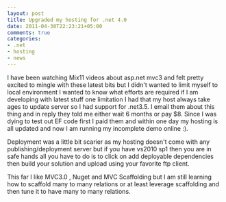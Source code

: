 ```yaml
---
layout: post
title: Upgraded my hosting for .net 4.0
date: 2011-04-30T22:23:21+05:00
comments: true
categories:
- .net
- hosting
- news
---
```


I have been watching Mix11 videos about asp.net mvc3 and felt pretty excited to mingle with these latest bits but I didn't wanted to limit myself to local environment I wanted to know what efforts are required if I am developing with latest stuff one limitation I had that my host always take ages to update server so I had support for .net3.5. I email them about this thing and in reply they told me either wait 6 months or pay $8. Since I was dying to test out EF code first I paid them and within one day my hosting is all updated and now I am running my incomplete demo online :).

Deployment was a little bit scarier as my hosting doesn't come with any publishing/deployment server but if you have vs2010 sp1 then you are in safe hands all you have to do is to click on add deployable dependencies then build your solution and upload using your favorite ftp client.

This far I like MVC3.0 , Nuget and MVC Scaffolding but I am still learning how to scaffold many to many relations or at least leverage scaffolding and then tune it to have many to many relations.

